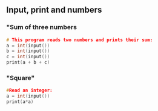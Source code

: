 Input, print and numbers
---

### "Sum of three numbers
```.c
# This program reads two numbers and prints their sum:
a = int(input())
b = int(input())
c = int(input())
print(a + b + c)
```

### "Square"
```.c
#Read an integer:
a = int(input())
print(a*a)
```
